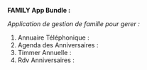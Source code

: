 **FAMILY App Bundle :**

*Application de gestion de famille pour gerer :* 

1. Annuaire Téléphonique : 
2. Agenda des Anniversaires :
3. Timmer Annuelle :
4. Rdv Anniversaires :


